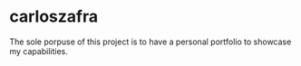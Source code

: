 # carloszafra

The sole porpuse of this project is to have a personal portfolio to showcase my capabilities.
